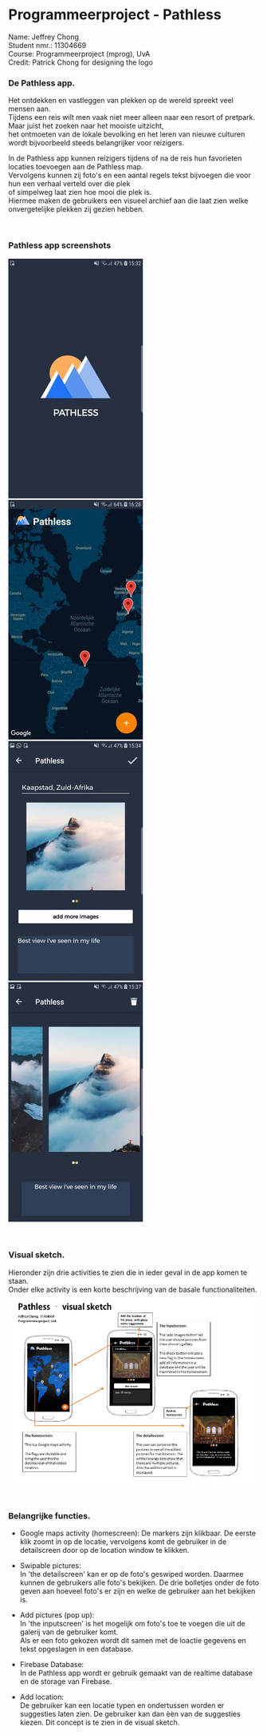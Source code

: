 # Programmeerproject - Pathless

Name: Jeffrey Chong</br>
Student nmr.: 11304669</br>
Course: Programmeerproject (mprog), UvA</br>
Credit: Patrick Chong for designing the logo</br>

### De Pathless app.
Het ontdekken en vastleggen van plekken op de wereld spreekt veel mensen aan.</br>
Tijdens een reis wilt men vaak niet meer alleen naar een resort of pretpark. Maar juist het zoeken naar het mooiste uitzicht,</br>
het ontmoeten van de lokale bevolking en het leren van nieuwe culturen wordt bijvoorbeeld steeds belangrijker voor reizigers.</br>

In de Pathless app kunnen reizigers tijdens of na de reis hun favorieten locaties toevoegen aan de Pathless map.</br>
Vervolgens kunnen zij foto's en een aantal regels tekst bijvoegen die voor hun een verhaal verteld over die plek</br>
of simpelweg laat zien hoe mooi die plek is.</br>
Hiermee maken de gebruikers een visueel archief aan die laat zien welke onvergetelijke plekken zij gezien hebben.

</br>

### Pathless app screenshots
![Screenschot](doc/Screenshot_1welcome.jpeg)
![Screenschot](doc/Screenshot_1x.jpeg)
![Screenschot](doc/Screenshot_4phot.jpeg)
![Screenschot](doc/Screenshot_9det.jpeg)

</br>

### Visual sketch.
Hieronder zijn drie activities te zien die in ieder geval in de app komen te staan.</br>
Onder elke activity is een korte beschrijving van de basale functionaliteiten.<br>
![Screenschot](doc/VisualSketch(Pathless).png)

</br>

### Belangrijke functies.
- Google maps activity (homescreen):
  De markers zijn klikbaar. De eerste klik zoomt in op de locatie, vervolgens komt de gebruiker in de detailscreen door op de location window te klikken.</br>
  
- Swipable pictures:</br>
  In 'the detailscreen' kan er op de foto's geswiped worden. Daarmee kunnen de gebruikers alle foto's bekijken.
  De drie bolletjes onder de foto geven aan hoeveel foto's er zijn en welke de gebruiker aan het bekijken is.</br>

- Add pictures (pop up):</br>
  In 'the inputscreen' is het mogelijk om foto's toe te voegen die uit de galerij van de gebruiker komt.</br>
  Als er een foto gekozen wordt dit samen met de loactie gegevens en tekst opgeslagen in een database.</br>

- Firebase Database:</br>
  In de Pathless app wordt er gebruik gemaakt van de realtime database en de storage van Firebase.</br>

- Add location:</br>
  De gebruiker kan een locatie typen en ondertussen worden er suggesties
  laten zien. De gebruiker kan dan èèn van de suggesties kiezen. Dit concept is te zien in de visual sketch.</br>
